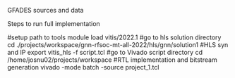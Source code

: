 GFADES sources and data

Steps to run full implementation

#setup path to tools
module load vitis/2022.1
#go to hls solution directory
cd ./projects/workspace/gnn-rfsoc-mt-all-2022/hls/gnn/solution1
#HLS syn and IP export
vitis_hls -f script.tcl 
#go to Vivado script directory
cd /home/josnu02/projects/workspace
#RTL implementation and bitstream generation
vivado -mode batch -source project_1.tcl  

